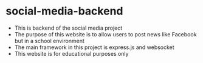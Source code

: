 # social-media-backend
- This is backend of the social media project
- The purpose of this website is to allow users to post news like Facebook but in a school environment
- The main framework in this project is express.js and websocket
- This website is for educational purposes only
